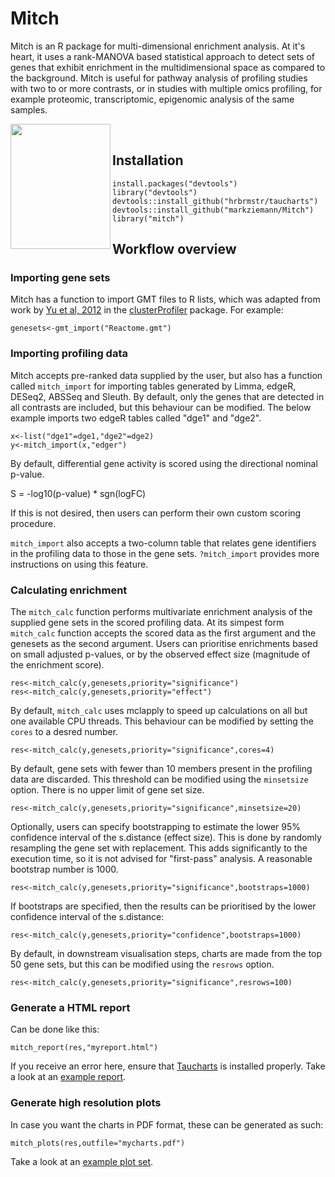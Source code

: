 # Mitch
Mitch is an R package for multi-dimensional enrichment analysis. At it's heart, it uses a rank-MANOVA based statistical approach to detect sets of genes that exhibit enrichment in the multidimensional space as compared to the background. Mitch is useful for pathway analysis of profiling studies with two to or more contrasts, or in studies with multiple omics profiling, for example proteomic, transcriptomic, epigenomic analysis of the same samples.

<img align="left" width="160" height="200" src="https://github.com/markziemann/Mitch/blob/master/figs/mitch.png">
<br>

## Installation
```
install.packages("devtools")
library("devtools")
devtools::install_github("hrbrmstr/taucharts")
devtools::install_github("markziemann/Mitch")
library("mitch")
```

## Workflow overview
### Importing gene sets
Mitch has a function to import GMT files to R lists, which was adapted from work by [Yu et al, 2012](https://dx.doi.org/10.1089%2Fomi.2011.0118) in the [clusterProfiler](http://bioconductor.org/packages/release/bioc/html/clusterProfiler.html) package. For example:
```
genesets<-gmt_import("Reactome.gmt")
```
### Importing profiling data
Mitch accepts pre-ranked data supplied by the user, but also has a function called `mitch_import` for importing tables generated by Limma, edgeR, DESeq2, ABSSeq and Sleuth. By default, only the genes that are detected in all contrasts are included, but this behaviour can be modified. The below example imports two edgeR tables called "dge1" and "dge2".
```
x<-list("dge1"=dge1,"dge2"=dge2)
y<-mitch_import(x,"edger")
```
By default, differential gene activity is scored using the directional nominal p-value.

S = -log10(p-value) * sgn(logFC)

If this is not desired, then users can perform their own custom scoring procedure.

`mitch_import` also accepts a two-column table that relates gene identifiers in the profiling data to those in the gene sets. `?mitch_import` provides more instructions on using this feature.
### Calculating enrichment
The `mitch_calc` function performs multivariate enrichment analysis of the supplied gene sets in the scored profiling data.  At its simpest form `mitch_calc` function accepts the scored data as the first argument and the genesets as the second argument. Users can prioritise enrichments based on small adjusted p-values, or by the observed effect size (magnitude of the enrichment score).
```
res<-mitch_calc(y,genesets,priority="significance")
res<-mitch_calc(y,genesets,priority="effect")
```
By default, `mitch_calc` uses mclapply to speed up calculations on all but one available CPU threads. This behaviour can be modified by setting the `cores` to a desred number.
```
res<-mitch_calc(y,genesets,priority="significance",cores=4)
```
By default, gene sets with fewer than 10 members present in the profiling data are discarded. This threshold can be modified using the `minsetsize` option. There is no upper limit of gene set size.
```
res<-mitch_calc(y,genesets,priority="significance",minsetsize=20)
```

Optionally, users can specify bootstrapping to estimate the lower 95% confidence interval of the s.distance (effect size). This is done by randomly resampling the gene set with replacement. This adds significantly to the execution time, so it is not advised for "first-pass" analysis. A reasonable bootstrap number is 1000.
```
res<-mitch_calc(y,genesets,priority="significance",bootstraps=1000)
```
If bootstraps are specified, then the results can be prioritised by the lower confidence interval of the s.distance:
```
res<-mitch_calc(y,genesets,priority="confidence",bootstraps=1000)
```

By default, in downstream visualisation steps, charts are made from the top 50 gene sets, but this can be modified using the `resrows` option. 
```
res<-mitch_calc(y,genesets,priority="significance",resrows=100)
```
### Generate a HTML report
Can be done like this:
```
mitch_report(res,"myreport.html")
```
If you receive an error here, ensure that [Taucharts](https://github.com/hrbrmstr/taucharts) is installed properly.
Take a look at an [example report](https://github.com/markziemann/Mitch/blob/master/figs/myreport.html).

### Generate high resolution plots
In case you want the charts in PDF format, these can be generated as such:
```
mitch_plots(res,outfile="mycharts.pdf")
```
Take a look at an [example plot set](https://github.com/markziemann/Mitch/blob/master/figs/mycharts.pdf).
